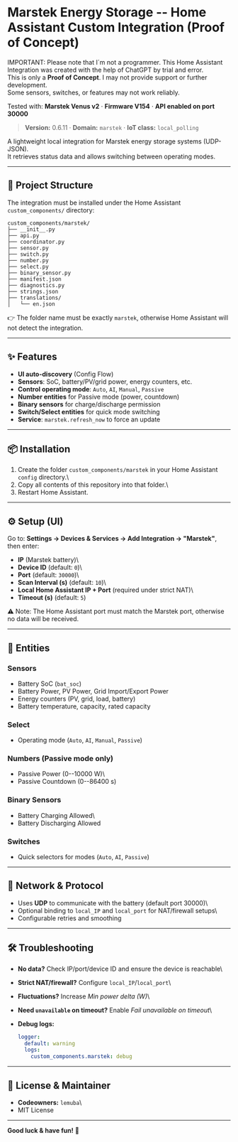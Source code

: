 # Marstek Energy Storage -- Home Assistant Custom Integration (Proof of Concept)

IMPORTANT: Please note that I´m not a programmer. This Home Assistant
Integration was created with the help of ChatGPT by trial and error.\
This is only a **Proof of Concept**. I may not provide support or
further development.\
Some sensors, switches, or features may not work reliably.

Tested with: **Marstek Venus v2** · **Firmware V154** · **API enabled on
port 30000**

> **Version:** 0.6.11 · **Domain:** `marstek` · **IoT class:**
> `local_polling`

A lightweight local integration for Marstek energy storage systems
(UDP-JSON).\
It retrieves status data and allows switching between operating modes.

------------------------------------------------------------------------

## 📂 Project Structure

The integration must be installed under the Home Assistant
`custom_components/` directory:

    custom_components/marstek/
    ├── __init__.py
    ├── api.py
    ├── coordinator.py
    ├── sensor.py
    ├── switch.py
    ├── number.py
    ├── select.py
    ├── binary_sensor.py
    ├── manifest.json
    ├── diagnostics.py
    ├── strings.json
    ├── translations/
    │   └── en.json

👉 The folder name must be exactly `marstek`, otherwise Home Assistant
will not detect the integration.

------------------------------------------------------------------------

## ✨ Features

-   **UI auto-discovery** (Config Flow)
-   **Sensors**: SoC, battery/PV/grid power, energy counters, etc.
-   **Control operating mode**: `Auto`, `AI`, `Manual`, `Passive`
-   **Number entities** for Passive mode (power, countdown)
-   **Binary sensors** for charge/discharge permission
-   **Switch/Select entities** for quick mode switching
-   **Service**: `marstek.refresh_now` to force an update

------------------------------------------------------------------------

## 📦 Installation

1.  Create the folder `custom_components/marstek` in your Home Assistant
    `config` directory.\
2.  Copy all contents of this repository into that folder.\
3.  Restart Home Assistant.

------------------------------------------------------------------------

## ⚙️ Setup (UI)

Go to: **Settings → Devices & Services → Add Integration → "Marstek"**,
then enter:

-   **IP** (Marstek battery)\
-   **Device ID** (default: `0`)\
-   **Port** (default: `30000`)\
-   **Scan Interval (s)** (default: `10`)\
-   **Local Home Assistant IP + Port** (required under strict NAT)\
-   **Timeout (s)** (default: `5`)

⚠️ Note: The Home Assistant port must match the Marstek port, otherwise
no data will be received.

------------------------------------------------------------------------

## 🧩 Entities

### Sensors

-   Battery SoC (`bat_soc`)
-   Battery Power, PV Power, Grid Import/Export Power
-   Energy counters (PV, grid, load, battery)
-   Battery temperature, capacity, rated capacity

### Select

-   Operating mode (`Auto`, `AI`, `Manual`, `Passive`)

### Numbers (Passive mode only)

-   Passive Power (0--10000 W)\
-   Passive Countdown (0--86400 s)

### Binary Sensors

-   Battery Charging Allowed\
-   Battery Discharging Allowed

### Switches

-   Quick selectors for modes (`Auto`, `AI`, `Passive`)

------------------------------------------------------------------------

## 🔌 Network & Protocol

-   Uses **UDP** to communicate with the battery (default port 30000)\
-   Optional binding to `local_IP` and `local_port` for NAT/firewall
    setups\
-   Configurable retries and smoothing

------------------------------------------------------------------------

## 🛠 Troubleshooting

-   **No data?** Check IP/port/device ID and ensure the device is
    reachable\

-   **Strict NAT/firewall?** Configure `local_IP`/`local_port`\

-   **Fluctuations?** Increase *Min power delta (W)*\

-   **Need `unavailable` on timeout?** Enable *Fail unavailable on
    timeout*\

-   **Debug logs:**

    ``` yaml
    logger:
      default: warning
      logs:
        custom_components.marstek: debug
    ```

------------------------------------------------------------------------

## 📜 License & Maintainer

-   **Codeowners:** `lemuba`\
-   MIT License

------------------------------------------------------------------------

**Good luck & have fun!** 🚀
